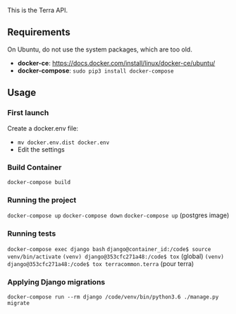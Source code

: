 This is the Terra API.

## Requirements

On Ubuntu, do not use the system packages, which are too old.
* **docker-ce**: https://docs.docker.com/install/linux/docker-ce/ubuntu/
* **docker-compose**: `sudo pip3 install docker-compose`


## Usage

### First launch
Create a docker.env file:
* `mv docker.env.dist docker.env`
* Edit the settings

### Build Container
`docker-compose build`

### Running the project
`docker-compose up`
`docker-compose down`
`docker-compose up` (postgres image)

### Running tests
`docker-compose exec django bash`
`django@container_id:/code$ source venv/bin/activate`
`(venv) django@353cfc271a48:/code$ tox` (global)
`(venv) django@353cfc271a48:/code$ tox terracommon.terra` (pour terra)

### Applying Django migrations
`docker-compose run --rm django /code/venv/bin/python3.6 ./manage.py migrate`
